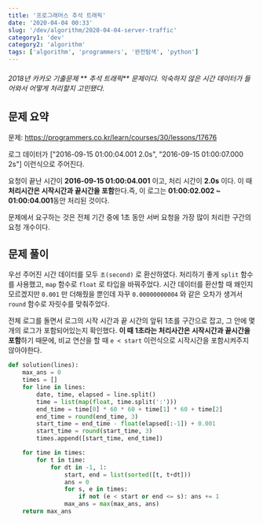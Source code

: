 ```yaml
---
title: '프로그래머스 추석 트래픽'
date: '2020-04-04 00:33'
slug: '/dev/algorithm/2020-04-04-server-traffic'
category1: 'dev'
category2: 'algorithm'
tags: ['algorithm', 'programmers', '완전탐색', 'python']
---
```


###### 2018년 카카오 기출문제 ** 추석 트래픽** 문제이다. 익숙하지 않은 시간 데이터가 들어와서 어떻게 처리할지 고민됐다.

<!-- end -->



## 문제 요약

문제: https://programmers.co.kr/learn/courses/30/lessons/17676

로그 데이터가  ["2016-09-15 01:00:04.001 2.0s", "2016-09-15 01:00:07.000 2s"] 이런식으로 주어진다.

요청이 끝난 시간이 **2016-09-15 01:00:04.001** 이고, 처리 시간이 **2.0s** 이다. 이 때 **처리시간은 시작시간과 끝시간을 포함**한다.즉, 이 로그는 **01:00:02.002 ~ 01:00:04.001**동안 처리된 것이다.

문제에서 요구하는 것은 전체 기간 중에 1초 동안 서버 요청을 가장 많이 처리한 구간의 요청 개수이다. 





## 문제 풀이

우선 주어진 시간 데이터를 모두 `초(second)` 로 환산하였다. 처리하기 좋게 `split` 함수를 사용했고, `map` 함수로 `float` 로 타입을 바꿔주었다. 시간 데이터를 환산할 때 왜인지 모르겠지만 `0.001` 만 더해줬을 뿐인데 자꾸 `0.00000000004` 와 같은 오차가 생겨서 `round` 함수로 자릿수를 맞춰주었다.

전체 로그를 돌면서 로그의 시작 시간과 끝 시간의 앞뒤 1초를 구간으로 잡고, 그 안에 몇 개의 로그가 포함되어있는지 확인했다. **이 때 1초라는 처리사간은 시작시간과 끝시간을 포함**하기 때문에, 비교 연산을 할 때 `e < start` 이런식으로 시작시간을 포함시켜주지 않아야한다.

```python
def solution(lines):
    max_ans = 0
    times = []
    for line in lines:
        date, time, elapsed = line.split()
        time = list(map(float, time.split(':')))
        end_time = time[0] * 60 * 60 + time[1] * 60 + time[2]
        end_time = round(end_time, 3)
        start_time = end_time - float(elapsed[:-1]) + 0.001
        start_time = round(start_time, 3)
        times.append([start_time, end_time])

    for time in times:
        for t in time:
            for dt in -1, 1:
                start, end = list(sorted([t, t+dt]))
                ans = 0
                for s, e in times:
                    if not (e < start or end <= s): ans += 1
                max_ans = max(max_ans, ans)
    return max_ans

```

